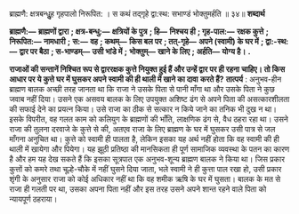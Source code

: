 

ब्राह्मणै: क्षत्रबन्धुॢह गृहपालो निरूपित: । स कथं तद्गृहे द्वा:स्थ: सभाण्डं भोक्तुमर्हति ॥ ३४॥ **शब्दार्थ** 

**ब्राह्मणै:—** **ब्राह्मणों द्वारा** **; क्षत्र-बन्धु:—** **क्षत्रियों के पुत्र** **; हि—** **निश्चय ही** **; गृह-पाल:—** **रक्षक कुत्ते** **; निरूपित:—** **नामधारी** **;** **स:—** **वह** **; कथम्—** **किस बल पर** **; तत्-गृहे—** **अपने (स्वामी) के घर में** **; द्वा:-स्थ:—** **द्वार पर बैठा** **; स-भाण्डम्—** **उसी भांडे में** **;** **भोक्तुम्—** **खाने के लिए** **; अर्हति—** **योग्य है।** **.** 

**राजाओं की सन्तानें निश्चित रूप से द्वाररक्षक कुत्ते नियुक्त हुई हैं और उन्हें द्वार पर ही रहना** **चाहिए। तो किस आधार पर ये कुत्ते घर में घुसकर अपने स्वामी की ही थाली में खाने का दावा** **करते हैं?** **तात्पर्य** : अनुभव-हीन ब्राह्मण बालक अच्छी तरह जानता था कि राजा ने उसके पिता से पानी माँगा था और उसके पिता ने कुछ जवाब नहीं दिया। उसने एक असवय बालक के लिए उपयुक्त अशिष्ट ढंग से अपने पिता की असत्कारशीलता की सफाई देने का प्रयत्न किया। उसे राजा का ठीक से सत्कार न किये जाने का तनिक भी दुख न था। इसके विपरीत, वह गलत काम को कलियुग के ब्राह्मणों की भाँति, लाक्षणिक ढंग से, वैध ठहरा रहा था। उसने राजा की तुलना दरवाजे के कुत्ते से की, अतएव राजा के लिए ब्राह्मण के घर में घुसकर उसी पात्र से जल माँगना अनुचित था। कुत्ते को स्वामी ही पालता है, लेकिन इसका यह अर्थ नहीं होता कि वह स्वामी की ही थाली में खायेगा और पियेगा। यह झूठी प्रतिष्ठा की मानसिकता ही पूर्ण सामाजिक व्यवस्था के पतन का कारण है और हम यह देख सकते हैं कि इसका सूत्रपात एक अनुभव-शून्य ब्राह्मण बालक ने किया था। जिस प्रकार कुत्तों को कमरे तथा चूल्हे-चौके में नहीं घुसने दिया जाता, भले स्वामी ने ही कुत्ता पाल रखा हो, उसी प्रकार शृंगी के अनुसार राजा को कोई अधिकार नहीं था कि वह शमीक ऋषि के घर में घुसता। बालक के मत से राजा ही गलती पर था, उसका अपना पिता नहीं और इस तरह उसने अपने शान्त रहने वाले पिता को न्यायपूर्ण ठहराया। 